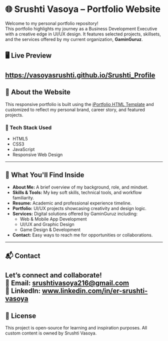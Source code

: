 # 🌐 Srushti Vasoya – Portfolio Website

Welcome to my personal portfolio repository!  
This portfolio highlights my journey as a Business Development Executive with a creative edge in UI/UX design. It features selected projects, skillsets, and the services offered by my current organization, **GaminGuruz**.

## 🖥️ Live Preview
https://vasoyasrushti.github.io/Srushti_Profile 
---

## 📌 About the Website
This responsive portfolio is built using the [iPortfolio HTML Template](https://themewagon.github.io/iPortfolio/) and customized to reflect my personal brand, career story, and featured projects.

### 🔧 Tech Stack Used
- HTML5
- CSS3
- JavaScript
- Responsive Web Design

---

## 💼 What You'll Find Inside
- **About Me:** A brief overview of my background, role, and mindset.
- **Skills & Tools:** My key soft skills, technical tools, and workflow familiarity.
- **Resume:** Academic and professional experience timeline.
- **Portfolio:** UI/UX projects showcasing creativity and design logic.
- **Services:** Digital solutions offered by GaminGuruz including:
  - Web & Mobile App Development
  - UI/UX and Graphic Design
  - Game Design & Development
- **Contact:** Easy ways to reach me for opportunities or collaborations.
  
---

## 📬 Contact
Let’s connect and collaborate!  
📧 **Email:** srushtivasoya216@gmail.com  
🔗 **LinkedIn:** www.linkedin.com/in/er-srushti-vasoya
---

## 🔐 License
This project is open-source for learning and inspiration purposes. All custom content is owned by Srushti Vasoya.
